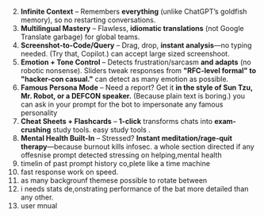 


2. **Infinite Context** – Remembers **everything** (unlike ChatGPT’s goldfish memory), so no restarting conversations.  
3. **Multilingual Mastery** – Flawless, **idiomatic translations** (not Google Translate garbage) for global teams.  
4. **Screenshot-to-Code/Query** – Drag, drop, **instant analysis**—no typing needed. (Try that, Copilot.)  can accept large sized screenshoot. 
5. **Emotion + Tone Control** – Detects frustration/sarcasm **and adapts** (no robotic nonsense). Sliders tweak responses from **"RFC-level formal" to "hacker-con casual."**  can detect as many emotion as possible.
7. **Famous Persona Mode** – Need a report? Get it **in the style of Sun Tzu, Mr. Robot, or a DEFCON speaker.** (Because plain text is boring.)  you can ask in your prompt for the bot to impersonate any famous personality
8. **Cheat Sheets + Flashcards** – **1-click** transforms chats into **exam-crushing** study tools.  easy study tools .  
10. **Mental Health Built-In** – Stressed? **Instant meditation/rage-quit therapy**—because burnout kills infosec.  a whole section directed if any offesnise prompt detected stressing on helping,mental health
11. timelin of past prompt history co,plete like a time machine
12. fast response work on speed.
13. as many backgrounf themese possible to rotate between
14. i needs stats de,onstrating performance of the bat more detailed than any other.
15. user mnual
